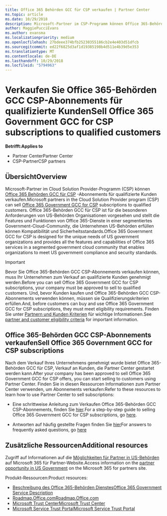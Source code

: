 ```yaml
---
title: Office 365 Behörden GCC für CSP verkaufen | Partner Center
ms.topic: article
ms.date: 10/29/2018
description: Microsoft-Partner im CSP-Programm können Office 365-Behörden GCC CSP-Abonnements für qualifizierte Kunden verkaufen. Office 365-Behörden GCC für CSP ist eine Suite von Clouddiensten Produktivität für die US-Regierung und Behörden Auftragnehmer Kommunen Kommunen entwickelt und Status, lokale, sowie stammeseinrichtungen, federal ziviles und staatliche Defense Behörden enthält.
author: MaggiePucciEvans
ms.author: evansma
ms.localizationpriority: medium
ms.openlocfilehash: 27bdeee374bfb25230355186cb2e4e403d51dfcb
ms.sourcegitcommit: ed22f6825d3af1d19385198b4d511e4b39d5e353
ms.translationtype: MT
ms.contentlocale: de-DE
ms.lasthandoff: 10/29/2018
ms.locfileid: "5794963"
---
```

# <a name="sell-office-365-government-gcc-for-csp-subscriptions-to-qualified-customers"></a><span data-ttu-id="973d0-104">Verkaufen Sie Office 365-Behörden GCC CSP-Abonnements für qualifizierte Kunden</span><span class="sxs-lookup"><span data-stu-id="973d0-104">Sell Office 365 Government GCC for CSP subscriptions to qualified customers</span></span>

**<span data-ttu-id="973d0-105">Betrifft:</span><span class="sxs-lookup"><span data-stu-id="973d0-105">Applies to</span></span>**

-  <span data-ttu-id="973d0-106">Partner Center</span><span class="sxs-lookup"><span data-stu-id="973d0-106">Partner Center</span></span>
-  <span data-ttu-id="973d0-107">CSP-Partner</span><span class="sxs-lookup"><span data-stu-id="973d0-107">CSP partners</span></span>


## <a name="overview"></a><span data-ttu-id="973d0-108">Übersicht</span><span class="sxs-lookup"><span data-stu-id="973d0-108">Overview</span></span>

<span data-ttu-id="973d0-109">Microsoft-Partner im Cloud Solution Provider-Programm (CSP) können [Office 365 Behörden GCC für CSP](https://www.microsoft.com/microsoft-365/partners/governmentforCSP) -Abonnements für qualifizierte Kunden verkaufen.</span><span class="sxs-lookup"><span data-stu-id="973d0-109">Microsoft partners in the Cloud Solution Provider program (CSP) can sell [Office 365 Government GCC for CSP](https://www.microsoft.com/microsoft-365/partners/governmentforCSP) subscriptions to qualified customers.</span></span> <span data-ttu-id="973d0-110">Office 365-Behörden GCC für CSP ist für die besonderen Anforderungen von US-Behörden Organisationen vorgesehen und stellt die Features und Funktionen von Office 365-Dienste in einer segmentiertes Government-Cloud-Community, die Unternehmen US-Behörden erfüllen können Kompatibilität und Sicherheitsstandards.</span><span class="sxs-lookup"><span data-stu-id="973d0-110">Office 365 Government GCC for CSP is designed for the unique needs of US government organizations and provides all the features and capabilities of Office 365 services in a segmented government cloud community that enables organizations to meet US government compliance and security standards.</span></span> 

>[!IMPORTANT] 
><span data-ttu-id="973d0-111">Bevor Sie Office 365-Behörden GCC CSP-Abonnements verkaufen können, muss Ihr Unternehmen zum Verkauf an qualifizierte Kunden genehmigt werden.</span><span class="sxs-lookup"><span data-stu-id="973d0-111">Before you can sell Office 365 Government GCC for CSP subscriptions, your company must be approved to sell to qualified customers.</span></span> <span data-ttu-id="973d0-112">Und, bevor Kunden kaufen und Office 365-Behörden GCC CSP-Abonnements verwenden können, müssen sie Qualifizierungskriterien erfüllen.</span><span class="sxs-lookup"><span data-stu-id="973d0-112">And, before customers can buy and use Office 365 Government GCC for CSP subscriptions, they must meet eligibility requirements.</span></span> <span data-ttu-id="973d0-113">Finden Sie unter [Partnern und Kunden Kriterien](csp-gcc-validate.md) für wichtige Informationen.</span><span class="sxs-lookup"><span data-stu-id="973d0-113">See [partner and customer eligibility criteria](csp-gcc-validate.md) for important information.</span></span>


## <a name="sell-office-365-government-gcc-for-csp-subscriptions"></a><span data-ttu-id="973d0-114">Office 365-Behörden GCC CSP-Abonnements verkaufen</span><span class="sxs-lookup"><span data-stu-id="973d0-114">Sell Office 365 Government GCC for CSP subscriptions</span></span>

<span data-ttu-id="973d0-115">Nach dem Verkauf Ihres Unternehmens genehmigt wurde bietet Office 365-Behörden GCC für CSP, Verkauf an Kunden, die Partner Center gestartet werden kann.</span><span class="sxs-lookup"><span data-stu-id="973d0-115">After your company has been approved to sell Office 365 Government GCC for CSP offers, you can start selling to customers using Partner Center.</span></span> <span data-ttu-id="973d0-116">Finden Sie in diesen Ressourcen Informationen zum Partner Center verwenden, um Abonnements verkaufen:</span><span class="sxs-lookup"><span data-stu-id="973d0-116">Refer to these resources to learn how to use Partner Center to sell subscriptions:</span></span> 

-   <span data-ttu-id="973d0-117">Eine schrittweise Anleitung zum Verkaufen Office 365-Behörden GCC CSP-Abonnements, finden Sie [hier](https://go.microsoft.com/fwlink/?linkid=2007323).</span><span class="sxs-lookup"><span data-stu-id="973d0-117">For a step-by-step guide to selling Office 365 Government GCC for CSP subscriptions, go [here](https://go.microsoft.com/fwlink/?linkid=2007323).</span></span>  

-   <span data-ttu-id="973d0-118">Antworten auf häufig gestellte Fragen finden Sie [hier](https://o365pp.blob.core.windows.net/media/Resources/GCC/Office%20365%20Government%20GCC%20for%20CSP%20Partner%20FAQ.docx)</span><span class="sxs-lookup"><span data-stu-id="973d0-118">For answers to frequently asked questions, go [here](https://o365pp.blob.core.windows.net/media/Resources/GCC/Office%20365%20Government%20GCC%20for%20CSP%20Partner%20FAQ.docx)</span></span>


## <a name="additional-resources"></a><span data-ttu-id="973d0-119">Zusätzliche Ressourcen</span><span class="sxs-lookup"><span data-stu-id="973d0-119">Additional resources</span></span>

<span data-ttu-id="973d0-120">Zugriff auf Informationen auf die [Möglichkeiten für Partner in US-Behörden](https://www.microsoft.com/microsoft-365/partners/governmentforCSP) auf Microsoft 365 für Partner-Website.</span><span class="sxs-lookup"><span data-stu-id="973d0-120">Access information on the [partner opportunity in US Government](https://www.microsoft.com/microsoft-365/partners/governmentforCSP) on the Microsoft 365 for partners site.</span></span>

<span data-ttu-id="973d0-121">Produkt-Ressourcen:</span><span class="sxs-lookup"><span data-stu-id="973d0-121">Product resources:</span></span>

- [<span data-ttu-id="973d0-122">Beschreibung des Office 365-Behörden Dienstes</span><span class="sxs-lookup"><span data-stu-id="973d0-122">Office 365 Government Service Description</span></span>](https://technet.microsoft.com/library/mt774581.aspx)
- [<span data-ttu-id="973d0-123">Roadmap.Office.com</span><span class="sxs-lookup"><span data-stu-id="973d0-123">Roadmap.Office.com</span></span>](https://products.office.com/business/office-365-roadmap)
- [<span data-ttu-id="973d0-124">Microsoft Trust Center</span><span class="sxs-lookup"><span data-stu-id="973d0-124">Microsoft Trust Center</span></span>](https://www.microsoft.com/TrustCenter/)
- [<span data-ttu-id="973d0-125">Microsoft Service Trust Portal</span><span class="sxs-lookup"><span data-stu-id="973d0-125">Microsoft Service Trust Portal</span></span>](https://aka.ms/STP)

